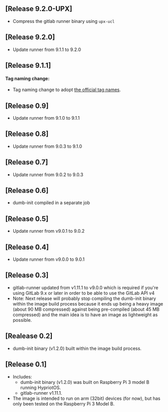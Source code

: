 ## [Release 9.2.0-UPX]
- Compress the gitlab runner binary using `upx-ucl`

## [Release 9.2.0]

- Update runner from 9.1.1 to 9.2.0

## [Release 9.1.1]

#### Tag naming change:
- Tag naming change to adopt [the official tag names](https://gitlab.com/gitlab-org/gitlab-ci-multi-runner/tags).

## [Release 0.9]

- Update runner from 9.1.0 to 9.1.1

## [Release 0.8]

- Update runner from 9.0.3 to 9.1.0

## [Release 0.7]

- Update runner from 9.0.2 to 9.0.3

## [Release 0.6]

- dumb-init compiled in a separate job

## [Release 0.5]

- Update runner from v9.0.1 to 9.0.2

## [Release 0.4]

- Update runner from v9.0.0 to 9.0.1

## [Release 0.3]

- gitlab-runner updated from v1.11.1 to v9.0.0 which is required if you're using GitLab 9.x or later in order to be able to use the GitLab API v4
- Note: Next release will probably stop compiling the dumb-init binary within the image build process because it ends up being a heavy image (about 90 MB compressed) against being pre-compiled (about 45 MB compressed) and the main idea is to have an image as lightweight as possible.

## [Realease 0.2]

- dumb-init binary (v1.2.0) built within the image build process.

## [Release 0.1]

- Includes:
    - dumb-init binary (v1.2.0) was built on Raspberry Pi 3 model B running HypriotOS.
    - gitlab-runner v1.11.1.
- The image is intended to run on arm (32bit) devices (for now), but has only been tested on the Raspberry Pi 3 Model B.